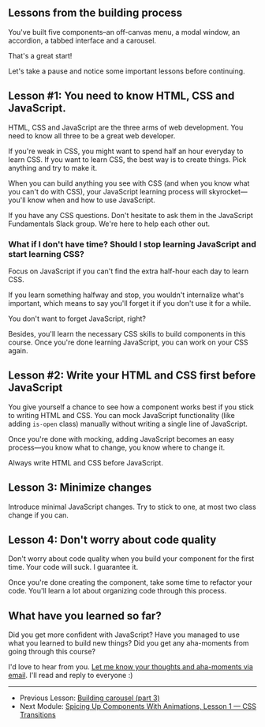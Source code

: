 ## Lessons from the building process

You've built five components–an off-canvas menu, a modal window, an accordion, a tabbed interface and a carousel.

That's a great start!

Let's take a pause and notice some important lessons before continuing.

## Lesson #1: You need to know HTML, CSS and JavaScript.

HTML, CSS and JavaScript are the three arms of web development. You need to know all three to be a great web developer.

If you're weak in CSS, you might want to spend half an hour everyday to learn CSS. If you want to learn CSS, the best way is to create things. Pick anything and try to make it.

When you can build anything you see with CSS (and when you know what you can't do with CSS), your JavaScript learning process will skyrocket—you'll know when and how to use JavaScript.

If you have any CSS questions. Don't hesitate to ask them in the JavaScript Fundamentals Slack group. We're here to help each other out.

### What if I don't have time? Should I stop learning JavaScript and start learning CSS?

Focus on JavaScript if you can't find the extra half-hour each day to learn CSS.

If you learn something halfway and stop, you wouldn't internalize what's important, which means to say you'll forget it if you don't use it for a while.

You don't want to forget JavaScript, right?

Besides, you'll learn the necessary CSS skills to build components in this course. Once you're done learning JavaScript, you can work on your CSS again.

## Lesson #2: Write your HTML and CSS first before JavaScript

You give yourself a chance to see how a component works best if you stick to writing HTML and CSS. You can mock JavaScript functionality (like adding `is-open` class) manually without writing a single line of JavaScript.

Once you're done with mocking, adding JavaScript becomes an easy process—you know what to change, you know where to change it.

Always write HTML and CSS before JavaScript.

## Lesson 3: Minimize changes

Introduce minimal JavaScript changes. Try to stick to one, at most two class change if you can.

## Lesson 4: Don't worry about code quality

Don't worry about code quality when you build your component for the first time. Your code will suck. I guarantee it.

Once you're done creating the component, take some time to refactor your code. You'll learn a lot about organizing code through this process.

## What have you learned so far?

Did you get more confident with JavaScript? Have you managed to use what you learned to build new things? Did you get any aha-moments from going through this course?

I'd love to hear from you. <a href="mailto:zell@zellwk.com?subject=Thoughts and aha moments for Learn JavaScript">Let me know your thoughts and aha-moments via email</a>. I'll read and reply to everyone :)

---

- Previous Lesson: [Building carousel (part 3)](11.building-carousel-3.md)
- Next Module: [Spicing Up Components With Animations, Lesson 1 — CSS Transitions](../06.spicing-up-components-with-animations/01.css-transition.md)
